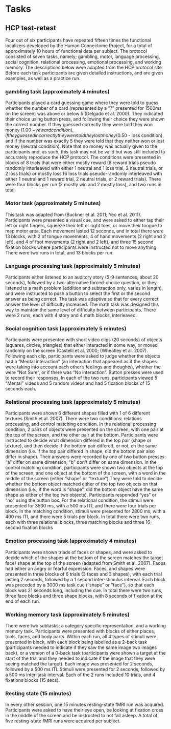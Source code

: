 # Tasks

## HCP test-retest

Four out of six participants have repeated fifteen times the functional localizers developed by the Human Connectome Project, for a total of approximately 10 hours of functional data per subject. The protocol consisted of seven tasks, namely; gambling, motor, language processing, social cognition, relational processing, emotional processing, and working memory. The descriptions below were adapted from the HCP protocol site. Before each task participants are given detailed instructions, and are given examples, as well as a practice run.

###  gambling task (approximately 4 minutes)
Participants played a card guessing game where they were told to guess whether the number of a card (represented by a “?” presented for 1500ms on the screen) was above or below 5 (Delgado et al. 2000). They indicated their choice using button press, and following their choice they were shown the correct number. If they guessed correctly they were told they won money ($1.00 - reward condition), if they guessed incorrectly they were told they lost money ($0.50 - loss condition), and if the number was exactly 5 they were told that they neither won or lost money (neutral condition). Note that no money was actually given to the participants and, as such, this task may not be valid but was still included to accurately reproduce the HCP protocol. The conditions were presented in blocks of 8 trials that were either mostly reward (6 reward trials pseudo randomly interleaved with either 1 neutral and 1 loss trial, 2 neutral trials, or 2 loss trials) or mostly loss (6 loss trials pseudo-randomly interleaved with either 1 neutral and 1 reward trial, 2 neutral trials, or 2 reward trials). There were four blocks per run (2 mostly win and 2 mostly loss), and two runs in total.

### Motor task (approximately 5 minutes)
This task was adapted from (Buckner et al. 2011; Yeo et al. 2011). Participants were presented a visual cue, and were asked to either tap their left or right fingers, squeeze their left or right toes, or move their tongue to map motor area. Each movement lasted 12 seconds, and in total there were 13 blocks, with 2 of tongue movements, 4 of hand movements (2 right and 2 left), and 4 of foot movements (2 right and 2 left), and three 15 second fixation blocks where participants were instructed not to move anything. There were two runs in total, and 13 blocks per run.

### Language processing task (approximately 5 minutes)
Participants either listened to an auditory story (5-9 sentences, about 20 seconds), followed by a two-alternative forced-choice question, or they listened to a math problem (addition and subtraction only, varies in length), and were instructed to push a button to select the first or the second answer as being correct. The task was adaptive so that for every correct answer the level of difficulty increased. The math task was designed this way to maintain the same level of difficulty between participants. There were 2 runs, each with 4 story and 4 math blocks, interleaved.

### Social cognition task (approximately 5 minutes)
Participants were presented with short video clips (20 seconds) of objects (squares, circles, triangles) that either interacted in some way, or moved randomly on the screen (Castelli et al. 2000; (Wheatley et al. 2007). Following each clip, participants were asked to judge whether the objects had a “Mental interaction” (an interaction that appeared as if the shapes were taking into account each other’s feelings and thoughts), whether the were “Not Sure”, or if there was “No interaction”. Button presses were used to record their responses. In each of the two runs, participants viewed 5 “Mental” videos and 5 random videos and had 5 fixation blocks of 15 seconds each.

### Relational processing task (approximately 5 minutes)
Participants were shown 6 different shapes filled with 1 of 6 different textures (Smith et al. 2007). There were two conditions: relations processing, and control matching condition. In the relational processing condition, 2 pairs of objects were presented on the screen, with one pair at the top of the screen, and the other pair at the bottom. Participants were instructed to decide what dimension differed in the top pair (shape or texture), and then decide if the bottom pair differed, or not, on the same dimension (i.e. if the top pair differed in shape, did the bottom pair also differ in shape). Their answers were recorded by one of two button presses: “a” differ on same dimension; “b” don't differ on same dimension. In the control matching condition, participants were shown two objects at the top of the screen, and one object at the bottom of the screen, with a word in the middle of the screen (either “shape” or “texture”).They were told to decide whether the bottom object matched either of the top two objects on that dimension (i.e., if the word is “shape”, did the bottom object have the same shape as either of the top two objects). Participants responded “yes” or “no” using the button box. For the relational condition, the stimuli were presented for 3500 ms, with a 500 ms ITI, and there were four trials per block. In the matching condition, stimuli were presented for 2800 ms, with a 400 ms ITI, and there were 5 trials per block. In total there were two runs, each with three relational blocks, three matching blocks and three 16-second fixation blocks

### Emotion processing task (approximately 4 minutes)
Participants were shown triads of faces or shapes, and were asked to decide which of the shapes at the bottom of the screen matches the target face/ shape at the top of the screen (adapted from Smith et al. 2007). Faces had either an angry or fearful expression. Faces, and shapes were presented in three blocks of 6 trials (3 faces and 3 shapes), with each trial lasting 2 seconds, followed by a 1 second inter-stimulus interval. Each block was preceded by a 3000 ms task cue (“shape” or “face”), so that each block was 21 seconds long, including the cue. In total there were two runs, three face blocks and three shape blocks, with 8 seconds of fixation at the end of each run.

### Working memory task (approximately 5 minutes)
There were two subtasks; a category specific representation, and a working memory task. Participants were presented with blocks of either places, tools, faces, and body parts. Within each run, all 4 types of stimuli were presented in block, with each block being labelled as a 2-back task (participants needed to indicate if they saw the same image two images back), or a version of a 0-back task (participants were shown a target at the start of the trial and they needed to indicate if the image that they were seeing matched the target). Each image was presented for 2 seconds, followed by a 500 ms ITI. Stimuli were presented for 2 seconds, followed by a 500 ms inter-task interval. Each of the 2 runs included 10 trials, and 4 fixations blocks (15 secs).

### Resting state (15 minutes)
In every other session, one 15 minutes resting-state fMRI run was acquired. Participants were asked to have their eye open, be looking at fixation cross in the middle of the screen and be instructed to not fall asleep. A total of five resting-state fMRI runs were acquired per subject.
